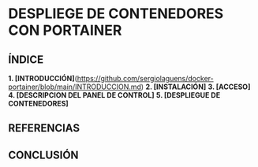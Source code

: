 # DESPLIEGE DE CONTENEDORES CON PORTAINER

## ÍNDICE
**1. [INTRODUCCIÓN]**(https://github.com/sergiolaguens/docker-portainer/blob/main/INTRODUCCION.md)
**2. [INSTALACIÓN]**
**3. [ACCESO]**
**4. [DESCRIPCION DEL PANEL DE CONTROL]**
**5. [DESPLIEGUE DE CONTENEDORES]**

## REFERENCIAS


## CONCLUSIÓN
